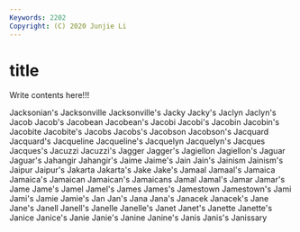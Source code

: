 ```yaml
---
Keywords: 2202
Copyright: (C) 2020 Junjie Li
---
```


# title

Write contents here!!!
 
Jacksonian's 
Jacksonville 
Jacksonville's 
Jacky
Jacky's 
Jaclyn 
Jaclyn's 
Jacob 
Jacob's 
Jacobean 
Jacobean's 
Jacobi 
Jacobi's 
Jacobin
Jacobin's 
Jacobite 
Jacobite's 
Jacobs 
Jacobs's 
Jacobson 
Jacobson's 
Jacquard 
Jacquard's 
Jacqueline
Jacqueline's 
Jacquelyn 
Jacquelyn's 
Jacques 
Jacques's 
Jacuzzi 
Jacuzzi's 
Jagger 
Jagger's 
Jagiellon
Jagiellon's 
Jaguar 
Jaguar's 
Jahangir 
Jahangir's 
Jaime 
Jaime's 
Jain 
Jain's 
Jainism
Jainism's 
Jaipur 
Jaipur's 
Jakarta 
Jakarta's 
Jake 
Jake's 
Jamaal 
Jamaal's 
Jamaica
Jamaica's 
Jamaican 
Jamaican's 
Jamaicans 
Jamal 
Jamal's 
Jamar 
Jamar's 
Jame 
Jame's
Jamel 
Jamel's 
James 
James's 
Jamestown 
Jamestown's 
Jami 
Jami's 
Jamie 
Jamie's
Jan 
Jan's 
Jana 
Jana's 
Janacek 
Janacek's 
Jane 
Jane's 
Janell 
Janell's
Janelle 
Janelle's 
Janet 
Janet's 
Janette 
Janette's 
Janice 
Janice's 
Janie 
Janie's
Janine 
Janine's 
Janis 
Janis's 
Janissary 
